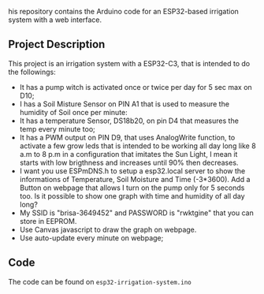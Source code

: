 his repository contains the Arduino code for an ESP32-based irrigation system with a web interface.

## Project Description

This project is an irrigation system with a ESP32-C3, that is intended to do the followings:
* It has a pump witch is activated once or twice per day for 5 sec max on D10;
* I has a Soil Misture Sensor on PIN A1 that is used to measure the humidity of Soil once per minute:
* It has a temperature Sensor, DS18b20, on pin D4 that measures the temp every minute too;
* It has a PWM output on PIN D9, that uses AnalogWrite function, to activate a few grow leds that is intended to be working all day long like 8 a.m to 8 p.m in a configuration that imitates the Sun Light, I mean it starts with low brigthness and increases until 90% then decreases.
* I want you use ESPmDNS.h to setup a esp32.local server to show the informations of Temperature, Soil Moisture and Time (-3*3600). Add a Button on webpage that allows I turn on the pump only for 5 seconds too. Is it possible to show one graph with time and humidity of all day long?
* My SSID is "brisa-3649452" and PASSWORD is "rwktgine" that you can store in EEPROM.
* Use Canvas javascript to draw the graph on webpage.
* Use auto-update every minute on webpage;

## Code
The code can be found on `esp32-irrigation-system.ino`
